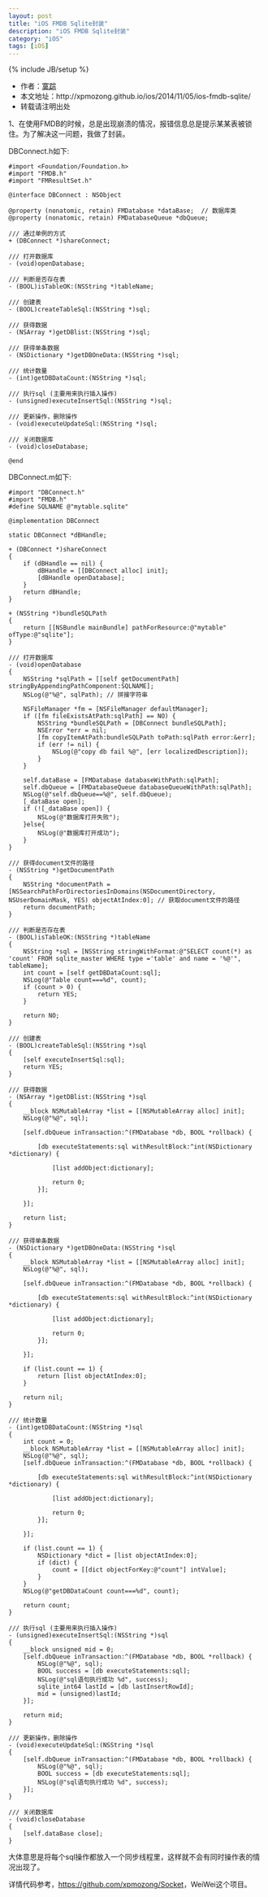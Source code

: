 ```yaml
---
layout: post
title: "iOS FMDB Sqlite封装"
description: "iOS FMDB Sqlite封装"
category: "iOS"
tags: [iOS]
---
```

{% include JB/setup %}

<ul>
    <li>作者：<a href="http://weibo.com/xpmozong" target="blank">寞踪</a></li>
    <li>本文地址：http://xpmozong.github.io/ios/2014/11/05/ios-fmdb-sqlite/</li>
    <li>转载请注明出处</li>
</ul>

1、在使用FMDB的时候，总是出现崩溃的情况，报错信息总是提示某某表被锁住。为了解决这一问题，我做了封装。

DBConnect.h如下:
	
	#import <Foundation/Foundation.h>
	#import "FMDB.h"
	#import "FMResultSet.h"

	@interface DBConnect : NSObject

	@property (nonatomic, retain) FMDatabase *dataBase;  // 数据库类
	@property (nonatomic, retain) FMDatabaseQueue *dbQueue;

	/// 通过单例的方式
	+ (DBConnect *)shareConnect;

	/// 打开数据库
	- (void)openDatabase;

	/// 判断是否存在表
	- (BOOL)isTableOK:(NSString *)tableName;

	/// 创建表
	- (BOOL)createTableSql:(NSString *)sql;

	/// 获得数据
	- (NSArray *)getDBlist:(NSString *)sql;

	/// 获得单条数据
	- (NSDictionary *)getDBOneData:(NSString *)sql;

	/// 统计数量
	- (int)getDBDataCount:(NSString *)sql;

	/// 执行sql (主要用来执行插入操作)
	- (unsigned)executeInsertSql:(NSString *)sql;

	/// 更新操作，删除操作
	- (void)executeUpdateSql:(NSString *)sql;

	/// 关闭数据库
	- (void)closeDatabase;

	@end

DBConnect.m如下:
	
	#import "DBConnect.h"
	#import "FMDB.h"
	#define SQLNAME @"mytable.sqlite"

	@implementation DBConnect

	static DBConnect *dBHandle;

	+ (DBConnect *)shareConnect
	{
	    if (dBHandle == nil) {
	        dBHandle = [[DBConnect alloc] init];
	        [dBHandle openDatabase];
	    }
	    return dBHandle;
	}

	+ (NSString *)bundleSQLPath
	{
	    return [[NSBundle mainBundle] pathForResource:@"mytable" ofType:@"sqlite"];
	}

	/// 打开数据库
	- (void)openDatabase
	{
	    NSString *sqlPath = [[self getDocumentPath] stringByAppendingPathComponent:SQLNAME];
	    NSLog(@"%@", sqlPath); // 拼接字符串
	    
	    NSFileManager *fm = [NSFileManager defaultManager];
	    if ([fm fileExistsAtPath:sqlPath] == NO) {
	        NSString *bundleSQLPath = [DBConnect bundleSQLPath];
	        NSError *err = nil;
	        [fm copyItemAtPath:bundleSQLPath toPath:sqlPath error:&err];
	        if (err != nil) {
	            NSLog(@"copy db fail %@", [err localizedDescription]);
	        }
	    }
	    
	    self.dataBase = [FMDatabase databaseWithPath:sqlPath];
	    self.dbQueue = [FMDatabaseQueue databaseQueueWithPath:sqlPath];
	    NSLog(@"self.dbQueue==%@", self.dbQueue);
	    [_dataBase open];
	    if (![_dataBase open]) {
	        NSLog(@"数据库打开失败");
	    }else{
	        NSLog(@"数据库打开成功");
	    }
	}

	/// 获得document文件的路径
	- (NSString *)getDocumentPath
	{
	    NSString *documentPath = [NSSearchPathForDirectoriesInDomains(NSDocumentDirectory, NSUserDomainMask, YES) objectAtIndex:0]; // 获取document文件的路径
	    return documentPath;
	}

	/// 判断是否存在表
	- (BOOL)isTableOK:(NSString *)tableName
	{
	    NSString *sql = [NSString stringWithFormat:@"SELECT count(*) as 'count' FROM sqlite_master WHERE type ='table' and name = '%@'", tableName];
	    int count = [self getDBDataCount:sql];
	    NSLog(@"Table count===%d", count);
	    if (count > 0) {
	        return YES;
	    }
	    
	    return NO;
	}

	/// 创建表
	- (BOOL)createTableSql:(NSString *)sql
	{
	    [self executeInsertSql:sql];
	    return YES;
	}

	/// 获得数据
	- (NSArray *)getDBlist:(NSString *)sql
	{
	    __block NSMutableArray *list = [[NSMutableArray alloc] init];
	    NSLog(@"%@", sql);
	    
	    [self.dbQueue inTransaction:^(FMDatabase *db, BOOL *rollback) {
	        
	        [db executeStatements:sql withResultBlock:^int(NSDictionary *dictionary) {
	            
	            [list addObject:dictionary];
	            
	            return 0;
	        }];
	        
	    }];
	    
	    return list;
	}

	/// 获得单条数据
	- (NSDictionary *)getDBOneData:(NSString *)sql
	{
	    __block NSMutableArray *list = [[NSMutableArray alloc] init];
	    NSLog(@"%@", sql);
	    
	    [self.dbQueue inTransaction:^(FMDatabase *db, BOOL *rollback) {
	        
	        [db executeStatements:sql withResultBlock:^int(NSDictionary *dictionary) {
	            
	            [list addObject:dictionary];
	            
	            return 0;
	        }];
	        
	    }];
	    
	    if (list.count == 1) {
	        return [list objectAtIndex:0];
	    }
	    
	    return nil;
	}

	/// 统计数量
	- (int)getDBDataCount:(NSString *)sql
	{
	    int count = 0;
	    __block NSMutableArray *list = [[NSMutableArray alloc] init];
	    NSLog(@"%@", sql);
	    [self.dbQueue inTransaction:^(FMDatabase *db, BOOL *rollback) {
	        
	        [db executeStatements:sql withResultBlock:^int(NSDictionary *dictionary) {
	            
	            [list addObject:dictionary];
	            
	            return 0;
	        }];
	        
	    }];
	    
	    if (list.count == 1) {
	        NSDictionary *dict = [list objectAtIndex:0];
	        if (dict) {
	            count = [[dict objectForKey:@"count"] intValue];
	        }
	    }
	    NSLog(@"getDBDataCount count===%d", count);
	    
	    return count;
	}

	/// 执行sql (主要用来执行插入操作)
	- (unsigned)executeInsertSql:(NSString *)sql
	{
	    __block unsigned mid = 0;
	    [self.dbQueue inTransaction:^(FMDatabase *db, BOOL *rollback) {
	        NSLog(@"%@", sql);
	        BOOL success = [db executeStatements:sql];
	        NSLog(@"sql语句执行成功 %d", success);
	        sqlite_int64 lastId = [db lastInsertRowId];
	        mid = (unsigned)lastId;
	    }];
	    
	    return mid;
	}

	/// 更新操作，删除操作
	- (void)executeUpdateSql:(NSString *)sql
	{
	    [self.dbQueue inTransaction:^(FMDatabase *db, BOOL *rollback) {
	        NSLog(@"%@", sql);
	        BOOL success = [db executeStatements:sql];
	        NSLog(@"sql语句执行成功 %d", success);
	    }];
	}

	/// 关闭数据库
	- (void)closeDatabase
	{
	    [self.dataBase close];
	}


大体意思是将每个sql操作都放入一个同步线程里，这样就不会有同时操作表的情况出现了。

详情代码参考，<a href="https://github.com/xpmozong/Socket" target="_blank">https://github.com/xpmozong/Socket</a>，WeiWei这个项目。

